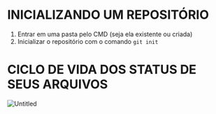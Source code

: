 # INICIALIZANDO UM REPOSITÓRIO

1. Entrar em uma pasta pelo CMD (seja ela existente ou criada)
2. Inicializar o repositório com o comando `git init`

# CICLO DE VIDA DOS STATUS DE SEUS ARQUIVOS

![Untitled](https://s3-us-west-2.amazonaws.com/secure.notion-static.com/b95a2f24-3b5b-48ca-a8ca-c9ac2bfc18df/Untitled.png)
